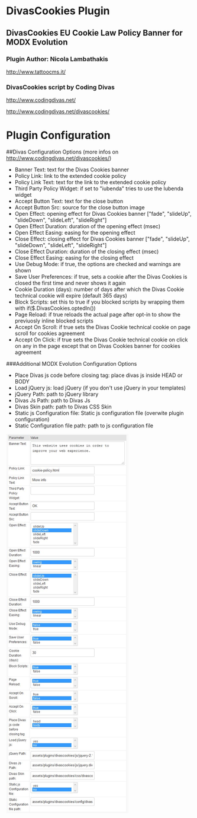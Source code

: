 # DivasCookies Plugin
## DivasCookies EU Cookie Law Policy Banner for MODX Evolution

### Plugin Author: Nicola Lambathakis

http://www.tattoocms.it/

### DivasCookies script by Coding Divas

http://www.codingdivas.net/

http://www.codingdivas.net/divascookies/

# Plugin Configuration

##Divas Configuration Options (more infos on http://www.codingdivas.net/divascookies/)

* Banner Text: text for the Divas Cookies banner
* Policy Link: link to the extended cookie policy
* Policy Link Text: text for the link to the extended cookie policy
* Third Party Policy Widget: if set to "iubenda" tries to use the Iubenda widget
* Accept Button Text: text for the close button
* Accept Button Src: source for the close button image
* Open Effect: opening effect for Divas Cookies banner ["fade", "slideUp", "slideDown", "slideLeft", "slideRight"]
* Open Effect Duration: duration of the opening effect (msec)
* Open Effect Easing: easing for the opening effect
* Close Effect: closing effect for Divas Cookies banner ["fade", "slideUp", "slideDown", "slideLeft", "slideRight"]
* Close Effect Duration: duration of the closing effect (msec)
* Close Effect Easing: easing for the closing effect
* Use Debug Mode: if true, the options are checked and warnings are shown
* Save User Preferences: if true, sets a cookie after the Divas Cookies is closed the first time and never shows it again
* Cookie Duration (days): number of days after which the Divas Cookie technical cookie will expire (default 365 days)
* Block Scripts: set this to true if you blocked scripts by wrapping them with if($.DivasCookies.optedIn())
* Page Reload: if true reloads the actual page after opt-in to show the previuosly inline blocked scripts
* Accept On Scroll: if true sets the Divas Cookie technical cookie on page scroll for cookies agreement
* Accept On Click: if true sets the Divas Cookie technical cookie on click on any  in the page except that on Divas Cookies banner for cookies agreement

###Additional MODX Evolution Configuration Options

* Place Divas js code before closing tag: place divas js inside HEAD or BODY
* Load jQuery js: load jQuery (if you don't use jQuery in your templates)
* jQuery Path: path to jQuery library
* Divas Js Path: path to Divas Js 
* Divas Skin path: path to Divas CSS Skin
* Static js Configuration file: Static js configuration file (overwite plugin configuration)
* Static Configuration file path: path to js configuration file

![divas](https://raw.githubusercontent.com/Nicola1971/training-materials/master/Images/divas-conf.jpg)



